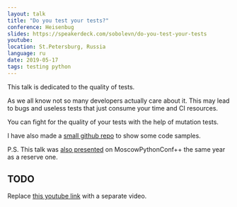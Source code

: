 ```yaml
---
layout: talk
title: "Do you test your tests?"
conference: Heisenbug
slides: https://speakerdeck.com/sobolevn/do-you-test-your-tests
youtube:
location: St.Petersburg, Russia
language: ru
date: 2019-05-17
tags: testing python
---
```


This talk is dedicated to the quality of tests.

As we all know not so many developers actually care about it.
This may lead to bugs and useless tests that just consume your time and CI resources.

You can fight for the quality of your tests with the help of mutation tests.

I have also made a [small github repo](https://github.com/sobolevn/heisenbug-2019)
to show some code samples.

P.S. This talk was [also presented](https://conf.python.ru/2019/abstracts/5159)
on MoscowPythonConf++ the same year as a reserve one.

## TODO

Replace [this youtube link](https://youtu.be/EkOniFi76bY?t=28130) with a separate video.
